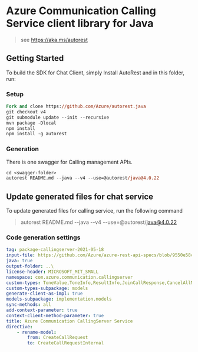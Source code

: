 # Azure Communication Calling Service client library for Java

> see https://aka.ms/autorest
## Getting Started

To build the SDK for Chat Client, simply Install AutoRest and in this folder, run:

### Setup
```ps
Fork and clone https://github.com/Azure/autorest.java
git checkout v4
git submodule update --init --recursive
mvn package -Dlocal
npm install
npm install -g autorest
```

### Generation

There is one swagger for Calling management APIs.

```ps
cd <swagger-folder>
autorest README.md --java --v4 --use=@autorest/java@4.0.22
```

## Update generated files for chat service
To update generated files for calling service, run the following command

> autorest README.md --java --v4 --use=@autorest/java@4.0.22

### Code generation settings
``` yaml
tag: package-callingserver-2021-05-18
input-file: https://github.com/Azure/azure-rest-api-specs/blob/9550e58c98dc0af9474d896493335bf0543b2b4d/specification/communication/data-plane/CallingServer/preview/2021-04-15-preview1/communicationservicescallingserver.json
java: true
output-folder: ..\
license-header: MICROSOFT_MIT_SMALL
namespace: com.azure.communication.callingserver
custom-types: ToneValue,ToneInfo,ResultInfo,JoinCallResponse,CancelAllMediaOperationsResponse,PlayAudioResponse
custom-types-subpackage: models
generate-client-as-impl: true
models-subpackage: implementation.models
sync-methods: all
add-context-parameter: true
context-client-method-parameter: true
title: Azure Communication CallingServer Service
directive:
    - rename-model:
        from: CreateCallRequest
        to: CreateCallRequestInternal
```
